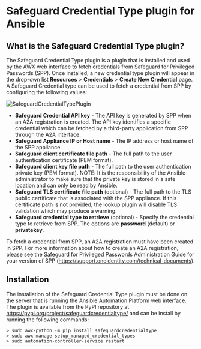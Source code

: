 # Safeguard Credential Type plugin for Ansible

## What is the Safeguard Credential Type plugin?

The Safeguard Credential Type plugin is a plugin that is installed and used by the AWX web interface to fetch credentials from Safeguard for Privileged Passwords (SPP). Once installed, a new credential type plugin will appear in the drop-own list **Resources** > **Credentials** > **Create New Credential** page. A Safeguard Credential type can be used to fetch a credential from SPP by configuring the following values:

![SafeguardCredentialTypePlugin](Images/CredentialTypePlugin.PNG)

* **Safeguard Credential API key** - The API key is generated by SPP when an A2A registration is created. The API key identifies a specific credential which can be fetched by a third-party application from SPP through the A2A interface.
* **Safeguard Appliance IP or Host name** - The IP address or host name of the SPP appliance.
* **Safeguard client certificate file path** - The full path to the user authentication certificate (PEM format).
* **Safeguard client key file path** - The full path to the user authentication private key (PEM format). NOTE: It is the responsibility of the Ansible administrator to make sure that the private key is stored in a safe location and can only be read by Ansible.
* **Safeguard TLS certificate file path** (optional) - The full path to the TLS public certificate that is associated with the SPP appliance. If this certificate path is not provided, the lookup plugin will disable TLS validation which may produce a warning.
* **Safeguard credential type to retrieve** (optional) - Specify the credential type to retrieve from SPP. The options are **password** (default) or **privatekey**.

To fetch a credential from SPP, an A2A registration must have been created in SPP. For more information about how to create an A2A registration, please see the Safeguard for Privileged Passwords Administration Guide for your version of SPP (<https://support.oneidentity.com/technical-documents>).

## Installation

The installation of the Safeguard Credential Type plugin must be done on the server that is running the Ansible Automation Platform web interface. The plugin is available from the PyPI repository at <https://pypi.org/project/safeguardcredentialtype/> and can be install by running the following commands:

```text
> sudo awx-python -m pip install safeguardcredentialtype
> sudo awx-manage setup_managed_credential_types
> sudo automation-controller-service restart
```
